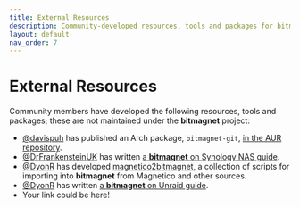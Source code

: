 ```yaml
---
title: External Resources
description: Community-developed resources, tools and packages for bitmagnet
layout: default
nav_order: 7
---
```


# External Resources

Community members have developed the following resources, tools and packages; these are not maintained under the **bitmagnet** project:

- [@davispuh](https://github.com/davispuh) has published an Arch package, `bitmagnet-git`, [in the AUR repository](https://aur.archlinux.org/packages/bitmagnet-git).
- [@DrFrankensteinUK](https://github.com/DrFrankensteinUK) has written [a **bitmagnet** on Synology NAS guide](https://drfrankenstein.co.uk/bitmagnet-in-container-manager-on-a-synology-nas/).
- [@DyonR](https://github.com/DyonR) has developed [magnetico2bitmagnet](https://github.com/DyonR/magnetico2bitmagnet), a collection of scripts for importing into **bitmagnet** from Magnetico and other sources.
- [@DyonR](https://github.com/DyonR) has written [a **bitmagnet** on Unraid guide](https://github.com/DyonR/bitmagnet-unraid).
- Your link could be here!

